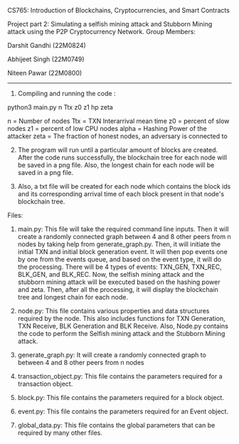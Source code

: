 CS765: Introduction of Blockchains, Cryptocurrencies, and Smart Contracts 

Project part 2: Simulating a selfish mining attack and Stubborn Mining attack using the P2P Cryptocurrency Network.
Group Members:

Darshit Gandhi (22M0824)

Abhijeet Singh (22M0749)

Niteen Pawar (22M0800)

--------------------------------

1. Compiling and running the code :

python3 main.py n Ttx z0 z1 hp zeta

n = Number of nodes
Ttx = TXN Interarrival mean time
z0 = percent of slow nodes
z1 = percent of low CPU nodes
alpha = Hashing Power of the attacker
zeta = The fraction of honest nodes, an adversary is connected to


2. The program will run until a particular amount of blocks are created. After the code runs successfully, the blockchain tree for each node will be saved in a png file. Also, the longest chain for each node will be saved in a png file.

3. Also, a txt file will be created for each node which contains the block ids and its corresponding arrival time of each block present in that node's blockchain tree.


Files:
1. main.py: This file will take the required command line inputs. Then it will create a randomly connected graph between 4 and 8 other peers from n nodes by taking help from generate_graph.py. Then, it will initiate the initial TXN and initial block generation event. It will then pop events one by one from the events queue, and based on the event type, it will do the processing. There will be 4 types of events: TXN_GEN, TXN_REC, BLK_GEN, and BLK_REC. Now, the selfish mining attack and the stubborn mining attack will be executed based on the hashing power and zeta. Then, after all the processing, it will display the blockchain tree and longest chain for each node.

2. node.py: This file contains various properties and data structures required by the node. This also includes functions for TXN Generation, TXN Receive, BLK Generation and BLK Receive. Also, Node.py contains the code to perform the Selfish mining attack and the Stubborn Mining attack.

3. generate_graph.py: It will create a randomly connected graph to between 4 and 8 other peers from n nodes

4. transaction_object.py: This file contains the parameters required for a transaction object.

5. block.py:  This file contains the parameters required for a block object.

6. event.py: This file contains the parameters required for an Event object.

7. global_data.py: This file contains the global parameters that can be required by many other files.
